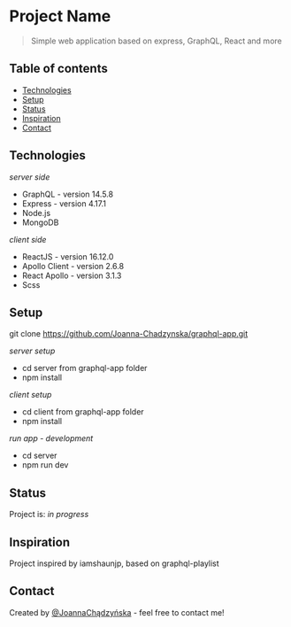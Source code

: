 # Project Name

> Simple web application based on express, GraphQL, React and more

## Table of contents

- [Technologies](#technologies)
- [Setup](#setup)
- [Status](#status)
- [Inspiration](#inspiration)
- [Contact](#contact)

## Technologies

_server side_

- GraphQL - version 14.5.8
- Express - version 4.17.1
- Node.js
- MongoDB

_client side_

- ReactJS - version 16.12.0
- Apollo Client - version 2.6.8
- React Apollo - version 3.1.3
- Scss

## Setup

git clone https://github.com/Joanna-Chadzynska/graphql-app.git

_server setup_

- cd server from graphql-app folder
- npm install

_client setup_

- cd client from graphql-app folder
- npm install

_run app - development_

- cd server
- npm run dev

## Status

Project is: _in progress_

## Inspiration

Project inspired by iamshaunjp, based on graphql-playlist

## Contact

Created by [@JoannaChądzyńska](https://www.linkedin.com/in/joanna-ch%C4%85dzy%C5%84ska/) - feel free to contact me!
